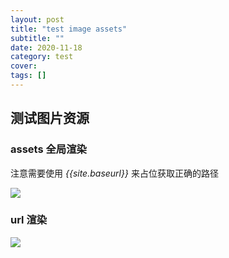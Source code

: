 ```yaml
---
layout: post
title: "test image assets"
subtitle: ""
date: 2020-11-18
category: test
cover:
tags: []
---
```



## 测试图片资源

### assets 全局渲染

注意需要使用 *\{\{site.baseurl\}\}* 来占位获取正确的路径

![]({{site.baseurl}}/assets/img/2020/11/18/user.png)

### url 渲染

![](https://cdn.pixabay.com/photo/2017/08/06/22/06/sunlight-2596844_1280.jpg)